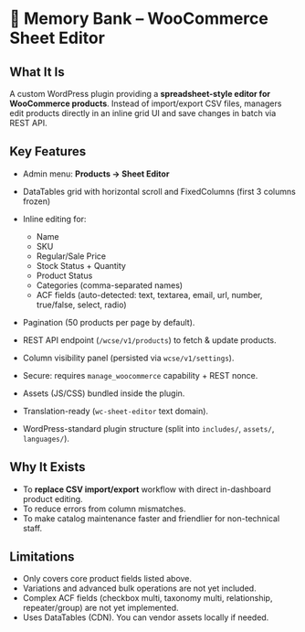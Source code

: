 # 📓 Memory Bank – WooCommerce Sheet Editor

## What It Is

A custom WordPress plugin providing a **spreadsheet-style editor for WooCommerce products**.
Instead of import/export CSV files, managers edit products directly in an inline grid UI and save changes in batch via REST API.

## Key Features

* Admin menu: **Products → Sheet Editor**
* DataTables grid with horizontal scroll and FixedColumns (first 3 columns frozen)
* Inline editing for:

  * Name
  * SKU
  * Regular/Sale Price
  * Stock Status + Quantity
  * Product Status
  * Categories (comma-separated names)
  * ACF fields (auto-detected: text, textarea, email, url, number, true/false, select, radio)
* Pagination (50 products per page by default).
* REST API endpoint (`/wcse/v1/products`) to fetch & update products.
* Column visibility panel (persisted via `wcse/v1/settings`).
* Secure: requires `manage_woocommerce` capability + REST nonce.
* Assets (JS/CSS) bundled inside the plugin.
* Translation-ready (`wc-sheet-editor` text domain).
* WordPress-standard plugin structure (split into `includes/`, `assets/`, `languages/`).

## Why It Exists

* To **replace CSV import/export** workflow with direct in-dashboard product editing.
* To reduce errors from column mismatches.
* To make catalog maintenance faster and friendlier for non-technical staff.

## Limitations

* Only covers core product fields listed above.
* Variations and advanced bulk operations are not yet included.
* Complex ACF fields (checkbox multi, taxonomy multi, relationship, repeater/group) are not yet implemented.
* Uses DataTables (CDN). You can vendor assets locally if needed.

